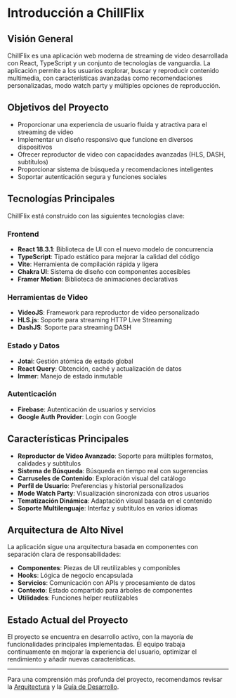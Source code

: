 # Introducción a ChillFlix

## Visión General

ChillFlix es una aplicación web moderna de streaming de video desarrollada con React, TypeScript y un conjunto de tecnologías de vanguardia. La aplicación permite a los usuarios explorar, buscar y reproducir contenido multimedia, con características avanzadas como recomendaciones personalizadas, modo watch party y múltiples opciones de reproducción.

## Objetivos del Proyecto

- Proporcionar una experiencia de usuario fluida y atractiva para el streaming de video
- Implementar un diseño responsivo que funcione en diversos dispositivos
- Ofrecer reproductor de video con capacidades avanzadas (HLS, DASH, subtítulos)
- Proporcionar sistema de búsqueda y recomendaciones inteligentes
- Soportar autenticación segura y funciones sociales

## Tecnologías Principales

ChillFlix está construido con las siguientes tecnologías clave:

### Frontend
- **React 18.3.1**: Biblioteca de UI con el nuevo modelo de concurrencia
- **TypeScript**: Tipado estático para mejorar la calidad del código
- **Vite**: Herramienta de compilación rápida y ligera
- **Chakra UI**: Sistema de diseño con componentes accesibles
- **Framer Motion**: Biblioteca de animaciones declarativas

### Herramientas de Video
- **VideoJS**: Framework para reproductor de video personalizado
- **HLS.js**: Soporte para streaming HTTP Live Streaming
- **DashJS**: Soporte para streaming DASH

### Estado y Datos
- **Jotai**: Gestión atómica de estado global
- **React Query**: Obtención, caché y actualización de datos
- **Immer**: Manejo de estado inmutable

### Autenticación
- **Firebase**: Autenticación de usuarios y servicios
- **Google Auth Provider**: Login con Google

## Características Principales

- **Reproductor de Video Avanzado**: Soporte para múltiples formatos, calidades y subtítulos
- **Sistema de Búsqueda**: Búsqueda en tiempo real con sugerencias
- **Carruseles de Contenido**: Exploración visual del catálogo
- **Perfil de Usuario**: Preferencias y historial personalizados
- **Mode Watch Party**: Visualización sincronizada con otros usuarios
- **Tematización Dinámica**: Adaptación visual basada en el contenido
- **Soporte Multilenguaje**: Interfaz y subtítulos en varios idiomas

## Arquitectura de Alto Nivel

La aplicación sigue una arquitectura basada en componentes con separación clara de responsabilidades:

- **Componentes**: Piezas de UI reutilizables y componibles
- **Hooks**: Lógica de negocio encapsulada
- **Servicios**: Comunicación con APIs y procesamiento de datos
- **Contexto**: Estado compartido para árboles de componentes
- **Utilidades**: Funciones helper reutilizables

## Estado Actual del Proyecto

El proyecto se encuentra en desarrollo activo, con la mayoría de funcionalidades principales implementadas. El equipo trabaja continuamente en mejorar la experiencia del usuario, optimizar el rendimiento y añadir nuevas características.

---

Para una comprensión más profunda del proyecto, recomendamos revisar la [Arquitectura](./02-arquitectura.md) y la [Guía de Desarrollo](./03-guia-desarrollo.md).